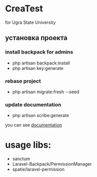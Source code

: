 # CreaTest 
for Ugra State University

## установка проекта

### install backpack for admins
- php artisan backpack:install
- php artisan key:generate

### rebase project
- php artisan migrate:fresh --seed

### update documentation
- php artisan scribe:generate

 you can see [documentation](https://app.swaggerhub.com/apis/VITEK-THE-BEST/CreaTest)
# usage libs:

- sanctum
- Laravel-Backpack/PermissionManager
- spatie/laravel-permission
